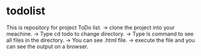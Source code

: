 # todolist
This is repository for project ToDo list.
-> clone the project into your meachine.
-> Type cd todo to change directory.
-> Type ls command to see all files in the directory.
-> You can see .html file.
-> execute the file and you can see the output on a browser.
